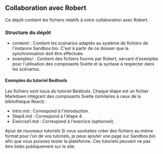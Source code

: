 ## Collaboration avec Robert

Ce dépôt contient les fichiers relatifs à notre collaboration avec Robert.

### Structure du dépôt

- content/ : Contient les scénarios adaptés au système de fichiers de l'instance Sandbox.bio. C'est à partir de ce dossier que la synchronisation doit être effectuée. 
- examples/ : Contient des fichiers fournis par Robert, servant d'exemples pour l'utilisation des composants Svelte et la syntaxe à respecter dans les scénarios.

#### Exemples du tutoriel Bedtools
Les fichiers sont issus du tutoriel Bedtools. Chaque étape est un fichier Markdown intégrant des composants Svelte (similaires à ceux de la bibliothèque React) :

- Intro.md : Correspond à l'introduction.
- Step4.md : Correspond à l'étape 4.
- Exercise1.md : Correspond à l'exercice (optionnel).

Ajout de nouveaux tutoriels
Si vous souhaitez créer des fichiers au même format pour l’un de vos tutoriels, je peux ajouter une page sur Sandbox.bio afin que vous puissiez tester la plateforme. Ces tutoriels peuvent ne pas être listés publiquement sur le site.
